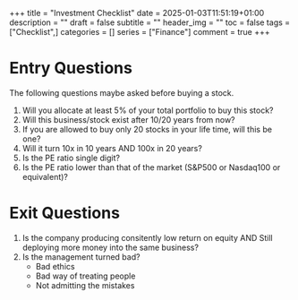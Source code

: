 +++
title = "Investment Checklist"
date = 2025-01-03T11:51:19+01:00
description = ""
draft = false
subtitle = ""
header_img = ""
toc = false
tags = ["Checklist",]
categories = []
series = ["Finance"]
comment = true
+++

# Entry Questions
The following questions maybe asked before buying a stock.

1. Will you allocate at least 5% of your total portfolio to buy this stock?
2. Will this business/stock exist after 10/20 years from now? 
3. If you are allowed to buy only 20 stocks in your life time, will this be one?
4. Will it turn 10x in 10 years AND 100x in 20 years?
5. Is the PE ratio single digit?
6. Is the PE ratio lower than that of the market (S&P500 or Nasdaq100 or equivalent)?

# Exit Questions
1. Is the company producing consitently low return on equity AND Still deploying more money into the same business?
2. Is the management turned bad?  
   * Bad ethics
   * Bad way of treating people
   * Not admitting the mistakes

